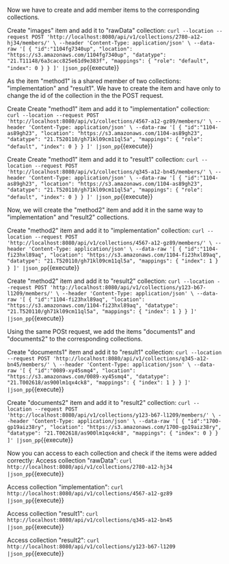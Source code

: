 Now we have to create and add member items to the corresponding collections.

Create "images" item and add it to "rawData" collection:
`curl --location --request POST 'http://localhost:8080/api/v1/collections/2780-a12-hj34/members/' \
--header 'Content-Type: application/json' \
--data-raw '[
    {
    "id":"1104fg7340up",
    "location": "https://s3.amazonaws.com/1104fg7340up",
    "datatype": "21.T11148/6a3cacc825e61d9e383f",
    "mappings": {
        "role": "default",
        "index": 0
      }
    }
]' |json_pp`{{execute}}

As the item "method1" is a shared member of two collections: "implementation" and "result1". We have to create the item and have only to change the id of the collection in the the POST request.

Create Create "method1" item and add it to "implementation" collection:
`curl --location --request POST 'http://localhost:8080/api/v1/collections/4567-a12-gz89/members/' \
--header 'Content-Type: application/json' \
--data-raw '[
    {
    "id":"1104-as89gh23",
    "location": "https://s3.amazonaws.com/1104-as89gh23",
    "datatype": "21.T520110/gh71kl09cm11ql5a",
    "mappings": {
        "role": "default",
        "index": 0
      }
    }
]' |json_pp`{{execute}}

Create Create "method1" item and add it to "result1" collection:
`curl --location --request POST 'http://localhost:8080/api/v1/collections/q345-a12-bn45/members/' \
--header 'Content-Type: application/json' \
--data-raw '[
    {
    "id":"1104-as89gh23",
    "location": "https://s3.amazonaws.com/1104-as89gh23",
    "datatype": "21.T520110/gh71kl09cm11ql5a",
    "mappings": {
        "role": "default",
        "index": 0
      }
    }
]' |json_pp`{{execute}}

Now, we will create the "method2" item and add it in the same way to "implementation" and "result2" collections.

Create "method2" item and add it to "implementation" collection:
`curl --location --request POST 'http://localhost:8080/api/v1/collections/4567-a12-gz89/members/' \
--header 'Content-Type: application/json' \
--data-raw '[
    {
    "id":"1104-fi23hxl89aq",
    "location": "https://s3.amazonaws.com/1104-fi23hxl89aq",
    "datatype": "21.T520110/gh71kl09cm11ql5a",
    "mappings": {
        "index": 1
      }
    }
]' |json_pp`{{execute}}

Create "method2" item and add it to "result2" collection:
`curl --location --request POST 'http://localhost:8080/api/v1/collections/y123-b67-l1209/members/' \
--header 'Content-Type: application/json' \
--data-raw '[
    {
    "id":"1104-fi23hxl89aq",
    "location": "https://s3.amazonaws.com/1104-fi23hxl89aq",
    "datatype": "21.T520110/gh71kl09cm11ql5a",
    "mappings": {
        "index": 1
      }
    }
]' |json_pp`{{execute}}

Using the same POSt request, we add the items "documents1" and "documents2" to the corresponding collections.

Create "documents1" item and add it to "result1" collection:
`curl --location --request POST 'http://localhost:8080/api/v1/collections/q345-a12-bn45/members/' \
--header 'Content-Type: application/json' \
--data-raw '[
    {
    "id":"0089-xy45smq4",
    "location": "https://s3.amazonaws.com/0089-xy45smq4",
    "datatype": "21.T002618/as900lm1qx4ck8",
    "mappings": {
        "index": 1
      }
    }
]' |json_pp`{{execute}}

Create "documents2" item and add it to "result2" collection:
`curl --location --request POST 'http://localhost:8080/api/v1/collections/y123-b67-l1209/members/' \
--header 'Content-Type: application/json' \
--data-raw '[
    {
    "id":"1700-gp19aiz38ry",
    "location": "https://s3.amazonaws.com/1700-gp19aiz38ry",
    "datatype": "21.T002618/as900lm1qx4ck8",
    "mappings": {
        "index": 0
      }
    }
]' |json_pp`{{execute}}

Now you can access to each collection and check if the items were added correctly:
Access collection "rawData":
`curl http://localhost:8080/api/v1/collections/2780-a12-hj34 |json_pp`{{execute}}

Access collection "implementation":
`curl http://localhost:8080/api/v1/collections/4567-a12-gz89 |json_pp`{{execute}}

Access collection "result1":
`curl http://localhost:8080/api/v1/collections/q345-a12-bn45 |json_pp`{{execute}}

Access collection "result2":
`curl http://localhost:8080/api/v1/collections/y123-b67-l1209 |json_pp`{{execute}}